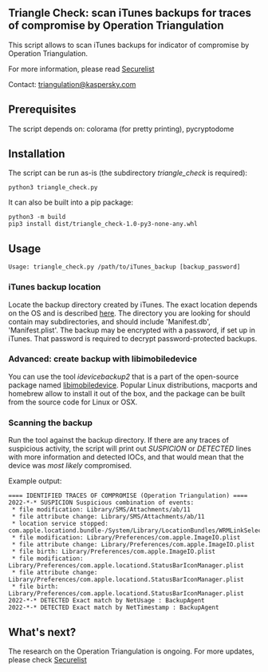 ## Triangle Check: scan iTunes backups for traces of compromise by Operation Triangulation

This script allows to scan iTunes backups for indicator of compromise by Operation Triangulation.

For more information, please read [Securelist](https://securelist.ru/trng-2023/)

Contact: [triangulation@kaspersky.com](mailto:triangulation@kaspersky.com)

## Prerequisites

The script depends on: colorama (for pretty printing), pycryptodome

## Installation

The script can be run as-is (the subdirectory *triangle_check* is required):

```
python3 triangle_check.py 
```

It can also be built into a pip package:

```
python3 -m build
pip3 install dist/triangle_check-1.0-py3-none-any.whl

```


## Usage

```
Usage: triangle_check.py /path/to/iTunes_backup [backup_password]
```

### iTunes backup location

Locate the backup directory created by iTunes. The exact location depends on the OS and is described [here](https://support.apple.com/en-us/HT204215).
The directory you are looking for should contain may subdirectories, and should include 'Manifest.db', 'Manifest.plist'. The backup may be encrypted
with a password, if set up in iTunes. That password is required to decrypt password-protected backups.

### Advanced: create backup with libimobiledevice

You can use the tool *idevicebackup2* that is a part of the open-source package named [libimobiledevice](https://libimobiledevice.org/). Popular Linux 
distributions, macports and homebrew allow to install it out of the box, and the package can be built from the source code for Linux or OSX. 

### Scanning the backup

Run the tool against the backup directory. If there are any traces of suspicious activity, the script will print out *SUSPICION* or *DETECTED* lines with
more information and detected IOCs, and that would mean that the device was *most likely* compromised.

Example output:

```
==== IDENTIFIED TRACES OF COMPROMISE (Operation Triangulation) ====
2022-*-* SUSPICION Suspicious combination of events: 
 * file modification: Library/SMS/Attachments/ab/11
 * file attribute change: Library/SMS/Attachments/ab/11
 * location service stopped: com.apple.locationd.bundle-/System/Library/LocationBundles/WRMLinkSelection.bundle
 * file modification: Library/Preferences/com.apple.ImageIO.plist
 * file attribute change: Library/Preferences/com.apple.ImageIO.plist
 * file birth: Library/Preferences/com.apple.ImageIO.plist
 * file modification: Library/Preferences/com.apple.locationd.StatusBarIconManager.plist
 * file attribute change: Library/Preferences/com.apple.locationd.StatusBarIconManager.plist
 * file birth: Library/Preferences/com.apple.locationd.StatusBarIconManager.plist
2022-*-* DETECTED Exact match by NetUsage : BackupAgent
2022-*-* DETECTED Exact match by NetTimestamp : BackupAgent
```

## What's next?

The research on the Operation Triangulation is ongoing. For more updates, please check [Securelist](https://securelist.ru/trng-2023/)
